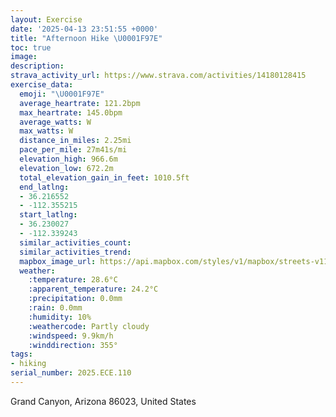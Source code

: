 ```yaml
---
layout: Exercise
date: '2025-04-13 23:51:55 +0000'
title: "Afternoon Hike \U0001F97E"
toc: true
image:
description:
strava_activity_url: https://www.strava.com/activities/14180128415
exercise_data:
  emoji: "\U0001F97E"
  average_heartrate: 121.2bpm
  max_heartrate: 145.0bpm
  average_watts: W
  max_watts: W
  distance_in_miles: 2.25mi
  pace_per_mile: 27m41s/mi
  elevation_high: 966.6m
  elevation_low: 672.2m
  total_elevation_gain_in_feet: 1010.5ft
  end_latlng:
  - 36.216552
  - -112.355215
  start_latlng:
  - 36.230027
  - -112.339243
  similar_activities_count:
  similar_activities_trend:
  mapbox_image_url: https://api.mapbox.com/styles/v1/mapbox/streets-v11/static/path-5+787af2-1.0(umc%7CEvktlTOR%3FJK%40CAEH%5BRMd%40CBYA%5BNGR%3FPETEBCLB%40NERMPC%3FBDEPBNCRSJA%5ELFNFEXIVW%5C%3F%60%40GJBd%40QBOt%40i%40JOJET%5BPGN%40FBPC%5CSPEP%3FTEHENG%5EETGX%40x%40d%40NLFJ%3FFj%40rANjAT%60%40FNAd%40BFLJAJRD%3FJOl%40B%60%40Wn%40Y%5CKT%3FHMb%40Cd%40Kn%40%40LAj%40DXARFVHr%40RZbAl%40%60%40DR%3FLCXDF%3FNSVy%40D%3FNFPT%3FBPEQHXIt%40JDEACBGHCL%3FFFNCZDDCLQRGLK%40EVEZUZGH%40JCLDR%3Fr%40XHHNJFL%3FHMDCBBFF%40VLFFHXJHJPPHJVAPGHENACA%40PTD%3FRL%3FADAJB%40BAPKFUZKBMJUDGA%40%40CBCGCBORId%40MZAVBJBAABAA%40AF%60%40AVDRAJPATIBLAFO%5EFFPKH%3FFBGPKLALTCB%40JRBTFPPDJF%3FRL%60%40Z%5CBMHETPBRAI%40GRUDK%5E%5CFJBPAHDBDF%40NJ%3FBRADBBB%40DL%60%40VPZd%40VJNJFJRRLd%40PD%3FJKHF%3FGDINJHAF%40P%5C%40HA%3F%40FZNJLTJV%5EZHTIJ%40NJJ%40PJf%40%60%40%60%40b%40DJF%40DFNh%40Hr%40%3FVDNRZJVFFRDHj%40FHDPPRTj%40DT%3F%60%40Df%40ERBTHTFd%40%5CbAJ%40JH%40F%3FFXb%40JXVN%5E%3FBFLJRFBJP%40LA%5CBJ%40R%3F%60%40Z),pin-s-s+e5b22e(-112.33996,36.23147),pin-s-f+89ae00(-112.35421000000012,36.21765000000003)/auto/800x800?access_token=pk.eyJ1Ijoiam9zaGJlY2ttYW4iLCJhIjoiY205eWR2aDd1MWZ6djJrbXc4a3M0bWZleiJ9.XiG9OWkNcZk2QzjJbxLB4A
  weather:
    :temperature: 28.6°C
    :apparent_temperature: 24.2°C
    :precipitation: 0.0mm
    :rain: 0.0mm
    :humidity: 10%
    :weathercode: Partly cloudy
    :windspeed: 9.9km/h
    :winddirection: 355°
tags:
- hiking
serial_number: 2025.ECE.110
---
```

Grand Canyon, Arizona 86023, United States
